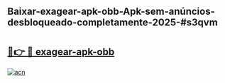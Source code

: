 ## Baixar-exagear-apk-obb-Apk-sem-anúncios-desbloqueado-completamente-2025-#s3qvm

# <h2><a href="https://ainizakaria.my?title=exagear-apk-obb&ref=20M">🔗👉 🔴 exagear-apk-obb</a></h2>

[![acn](https://github.com/user-attachments/assets/0f9c940e-d8b0-45ae-aac7-cd30a18b3e1c)](https://ainizakaria.my?title=exagear-apk-obb&ref=20M)

